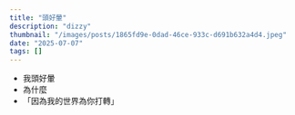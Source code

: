 ```yaml
---
title: "頭好暈"
description: "dizzy"
thumbnail: "/images/posts/1865fd9e-0dad-46ce-933c-d691b632a4d4.jpeg"
date: "2025-07-07"
tags: []
---
```

- 我頭好暈
- 為什麼
- 「因為我的世界為你打轉」
